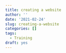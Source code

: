 ```yaml
---
title: creating a website
author: ''
date: '2021-02-24'
slug: creating-a-website
categories: []
tags:
  - Training
draft: yes
---
```


